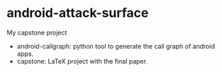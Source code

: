 android-attack-surface
======================

My capstone project

 - android-callgraph: python tool to generate the call graph of android apps.
 - capstone: LaTeX project with the final paper.
